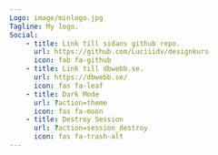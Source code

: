 ```yaml
---
Logo: image/minlogo.jpg
Tagline: My logo.
Social:
    - title: Link till sidans github repo.
      url: https://github.com/Luciiidv/designkurs
      icon: fab fa-github
    - title: Link till dbwebb.se.
      url: https://dbwebb.se/
      icon: fas fa-leaf
    - title: Dark Mode
      url: ?action=theme
      icon: fas fa-moon
    - title: Destroy Session
      url: ?action=session_destroy
      icon: fas fa-trash-alt
---
```


